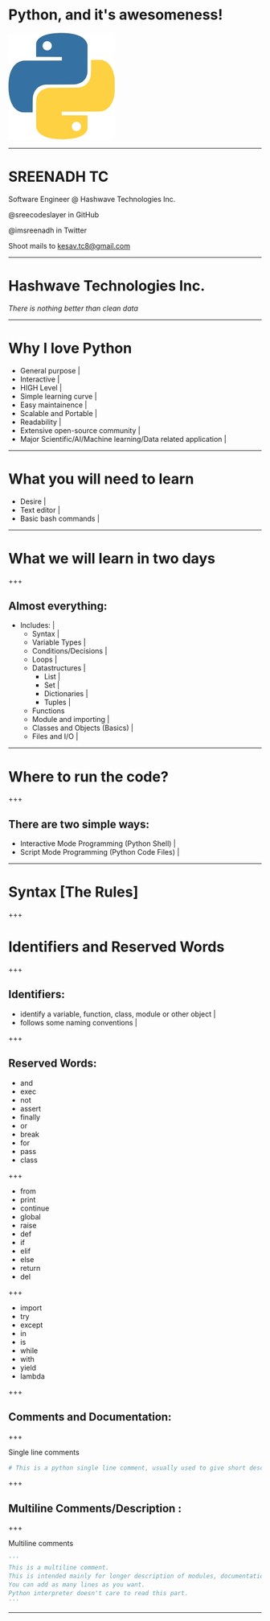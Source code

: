 # Python, and it's awesomeness!

![Python](images/python.png)

---

# SREENADH TC

Software Engineer @ Hashwave Technologies Inc.

@sreecodeslayer in GitHub

@imsreenadh in Twitter

Shoot mails to kesav.tc8@gmail.com

---
# Hashwave Technologies Inc.

*There is nothing better than clean data*

---

# Why I love Python

- General purpose | 
- Interactive |
- HIGH Level |
- Simple learning curve | 
- Easy maintainence |
- Scalable and Portable |
- Readability | 
- Extensive open-source community |
- Major Scientific/AI/Machine learning/Data related application | 

---

# What you will need to learn

- Desire |
- Text editor |
- Basic bash commands |

---

# What we will learn in two days

+++

## Almost everything:  
- Includes: |
	- Syntax | 
	- Variable Types | 
	- Conditions/Decisions | 
	- Loops | 
	- Datastructures | 
		- List | 
		- Set | 
		- Dictionaries | 
		- Tuples |
	- Functions
	- Module and importing |
	- Classes and Objects (Basics) |
	- Files and I/O |

---

# Where to run the code?

+++

## There are two simple ways:
- Interactive Mode Programming (Python Shell) |  
- Script Mode Programming (Python Code Files) |  

---

# Syntax [The Rules]

+++

# Identifiers and Reserved Words

+++

## Identifiers:
- identify a variable, function, class, module or other object |  
- follows some naming conventions |  

+++

## Reserved Words:

- and
- exec
- not
- assert
- finally
- or
- break
- for
- pass
- class

+++

- from
- print
- continue
- global
- raise
- def
- if
- elif
- else
- return
- del

+++

- import
- try
- except
- in
- is
- while
- with
- yield
- lambda

+++

## Comments and Documentation:

+++

Single line comments

```python
# This is a python single line comment, usually used to give short description of the code below or above
```

+++

## Multiline Comments/Description :

+++

Multiline comments

```python
'''
This is a multiline comment.
This is intended mainly for longer description of modules, documentation strings, class, object entity desciprion.
You can add as many lines as you want.
Python interpreter doesn't care to read this part.
'''
```

---